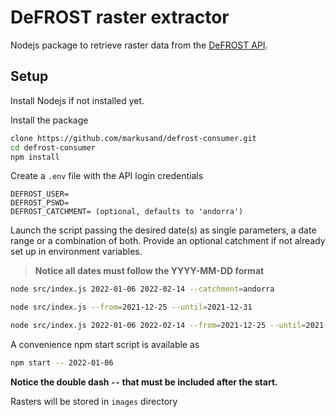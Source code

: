 # DeFROST raster extractor

Nodejs package to retrieve raster data from the [DeFROST API](https://docs.defrost.io/#defrost-api).

## Setup

Install Nodejs if not installed yet.

Install the package

```bash
clone https://github.com/markusand/defrost-consumer.git
cd defrost-consumer
npm install
```

Create a `.env` file with the API login credentials

```env
DEFROST_USER=
DEFROST_PSWD=
DEFROST_CATCHMENT= (optional, defaults to 'andorra')
```

Launch the script passing the desired date(s) as single parameters, a date range or a combination of both. Provide an optional catchment if not already set up in environment variables.

> **Notice all dates must follow the YYYY-MM-DD format**

```bash
node src/index.js 2022-01-06 2022-02-14 --catchment=andorra

node src/index.js --from=2021-12-25 --until=2021-12-31

node src/index.js 2022-01-06 2022-02-14 --from=2021-12-25 --until=2021-12-31
```

A convenience npm start script is available as

```bash
npm start -- 2022-01-06
```

**Notice the double dash `--` that must be included after the start.**

Rasters will be stored in `images` directory
